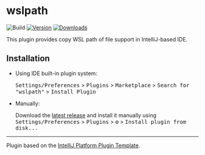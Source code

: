 # wslpath

![Build](https://github.com/boatrainlsz/wslpath/workflows/Build/badge.svg)
[![Version](https://img.shields.io/jetbrains/plugin/v/PLUGIN_ID.svg)](https://plugins.jetbrains.com/plugin/20273)
[![Downloads](https://img.shields.io/jetbrains/plugin/d/PLUGIN_ID.svg)](https://plugins.jetbrains.com/plugin/20273)

<!-- Plugin description -->
This plugin provides copy WSL path of file support in IntelliJ-based IDE.
<!-- Plugin description end -->

## Installation

- Using IDE built-in plugin system:
  
  <kbd>Settings/Preferences</kbd> > <kbd>Plugins</kbd> > <kbd>Marketplace</kbd> > <kbd>Search for "wslpath"</kbd> >
  <kbd>Install Plugin</kbd>
  
- Manually:

  Download the [latest release](https://github.com/boatrainlsz/wslpath/releases/latest) and install it manually using
  <kbd>Settings/Preferences</kbd> > <kbd>Plugins</kbd> > <kbd>⚙️</kbd> > <kbd>Install plugin from disk...</kbd>


---
Plugin based on the [IntelliJ Platform Plugin Template][template].

[template]: https://github.com/JetBrains/intellij-platform-plugin-template

